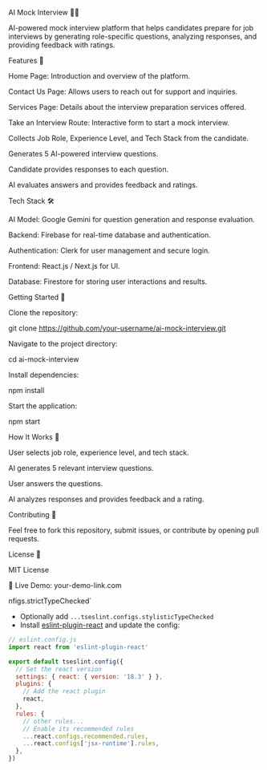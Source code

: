 AI Mock Interview 🎤🤖

AI-powered mock interview platform that helps candidates prepare for job interviews by generating role-specific questions, analyzing responses, and providing feedback with ratings.

Features 🚀

Home Page: Introduction and overview of the platform.

Contact Us Page: Allows users to reach out for support and inquiries.

Services Page: Details about the interview preparation services offered.

Take an Interview Route: Interactive form to start a mock interview.

Collects Job Role, Experience Level, and Tech Stack from the candidate.

Generates 5 AI-powered interview questions.

Candidate provides responses to each question.

AI evaluates answers and provides feedback and ratings.

Tech Stack 🛠

AI Model: Google Gemini for question generation and response evaluation.

Backend: Firebase for real-time database and authentication.

Authentication: Clerk for user management and secure login.

Frontend: React.js / Next.js for UI.

Database: Firestore for storing user interactions and results.

Getting Started 🏁

Clone the repository:

git clone https://github.com/your-username/ai-mock-interview.git

Navigate to the project directory:

cd ai-mock-interview

Install dependencies:

npm install

Start the application:

npm start

How It Works 🎯

User selects job role, experience level, and tech stack.

AI generates 5 relevant interview questions.

User answers the questions.

AI analyzes responses and provides feedback and a rating.

Contributing 🤝

Feel free to fork this repository, submit issues, or contribute by opening pull requests.

License 📜

MIT License

🔗 Live Demo: your-demo-link.com

nfigs.strictTypeChecked`
- Optionally add `...tseslint.configs.stylisticTypeChecked`
- Install [eslint-plugin-react](https://github.com/jsx-eslint/eslint-plugin-react) and update the config:

```js
// eslint.config.js
import react from 'eslint-plugin-react'

export default tseslint.config({
  // Set the react version
  settings: { react: { version: '18.3' } },
  plugins: {
    // Add the react plugin
    react,
  },
  rules: {
    // other rules...
    // Enable its recommended rules
    ...react.configs.recommended.rules,
    ...react.configs['jsx-runtime'].rules,
  },
})
```
